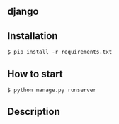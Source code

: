 ## django

## Installation

```shell
$ pip install -r requirements.txt
```

## How to start

```shell
$ python manage.py runserver
```

## Description
